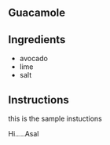## Guacamole
## Ingredients
* avocado
* lime
* salt
## Instructions

this is the sample instuctions


Hi.....Asal